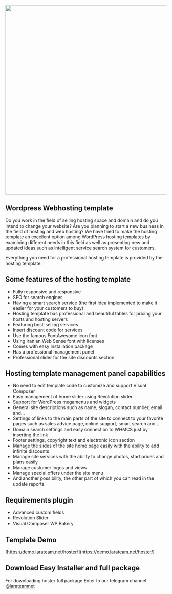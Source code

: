 <p align="center">
<img src="https://dl.larateam.net/Hoster.jpg" width="590">
</p>

## Wordpress Webhosting template

Do you work in the field of selling hosting space and domain and do you intend to change your website? Are you planning to start a new business in the field of hosting and web hosting? We have tried to make the hosting template an excellent option among WordPress hosting templates by examining different needs in this field as well as presenting new and updated ideas such as intelligent service search system for customers.

Everything you need for a professional hosting template is provided by the hosting template.

## Some features of the hosting template
- Fully responsive and responsive
- SEO for search engines
- Having a smart search service (the first idea implemented to make it easier for your customers to buy)
- Hosting template has professional and beautiful tables for pricing your hosts and hosting servers
- Featuring best-selling services
- Insert discount code for services
- Use the famous FontAwesome icon font
- Using Iranian Web Sense font with licenses
- Comes with easy installation package
- Has a professional management panel
- Professional slider for the site discounts section

## Hosting template management panel capabilities
- No need to edit template code to customize and support Visual Composer
- Easy management of home slider using Revolution slider
- Support for WordPress megamenus and widgets
- General site descriptions such as name, slogan, contact number, email and…
- Settings of links to the main parts of the site to connect to your favorite pages such as sales advice page, online support, smart search and…
- Domain search settings and easy connection to WHMCS just by inserting the link
- Footer settings, copyright text and electronic icon section
- Manage the slides of the site home page easily with the ability to add infinite discounts
- Manage site services with the ability to change photos, start prices and plans easily
- Manage customer logos and views
- Manage special offers under the site menu
- And another possibility, the other part of which you can read in the update reports.

## Requirements plugin
- Advanced custom fields
- Revolution Slider
- Visual Composer WP Bakery


## Template Demo
[https://demo.larateam.net/hoster/](https://demo.larateam.net/hoster/)

## Download Easy Installer and full package
For downloading hoster full package Enter to our telegram channel [@larateamnet](https://t.me/larateamnet)
